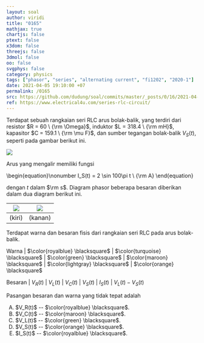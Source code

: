 ```yaml
---
layout: soal
author: viridi
title: "0165"
mathjax: true
chartjs: false
ptext: false
x3dom: false
threejs: false
3dmol: false
oo: false
svgphys: false
category: physics
tags: ["phasor", "series", "alternating current", "fi1202", "2020-1"]
date: 2021-04-05 19:10:00 +07
permalink: /0165
src: https://github.com/dudung/soal/commits/master/_posts/0/16/2021-04-05-ac-circuit-rlc-voltage-phasor.md
ref: https://www.electrical4u.com/series-rlc-circuit/
---
```

Terdapat sebuah rangkaian seri RLC arus bolak-balik, yang terdiri dari resistor $R = 60 \ {\rm \Omega}$, induktor $L = 318.4 \ {\rm mH}$, kapasitor $C = 159.1 \ {\rm \mu F}$, dan sumber tegangan bolak-balik $V_S(t)$, seperti pada gambar berikut ini.

![]({{site.baseurl}}/assets/img/0/16/0160.png)

Arus yang mengalir memiliki fungsi

\begin{equation}\nonumber
I_S(t) = 2 \sin 100\pi t \ {\rm A}
\end{equation}

dengan $t$ dalam $\rm s$. Diagram phasor beberapa besaran diberikan dalam dua diagram berikut ini.

![]({{site.baseurl}}/assets/img/0/16/0165a.png) | ![]({{site.baseurl}}/assets/img/0/16/0165b.png)
:-: | :-:
(kiri) | (kanan)

Terdapat warna dan besaran fisis dari rangkaian seri RLC pada arus bolak-balik.

Warna | $\color{royalblue} \blacksquare$ | $\color{turquoise} \blacksquare$ | $\color{green} \blacksquare$ | $\color{maroon} \blacksquare$ | $\color{lightgray} \blacksquare$ | $\color{orange} \blacksquare$

Besaran | $V_R(t)$ | $V_L(t)$ | $V_C(t)$ | $V_S(t)$ | $I_S(t)$ | $V_L(t) - V_S(t)$

Pasangan besaran dan warna yang tidak tepat adalah

<ol type="A">
<li>$V_R(t)$ -- $\color{royalblue} \blacksquare$.
<li>$V_C(t)$ -- $\color{maroon} \blacksquare$.
<li>$V_L(t)$ -- $\color{green} \blacksquare$.
<li>$V_S(t)$ -- $\color{orange} \blacksquare$.
<li>$I_S(t)$ -- $\color{royalblue} \blacksquare$.
